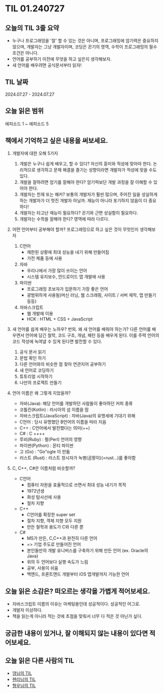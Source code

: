 # TIL 01.240727

## 오늘의 TIL 3줄 요약

- 누구나 프로그래밍을 '잘' 할 수 있는 것은 아니며, 프로그래밍에 암기력은 중요하지 않으며, 개발자는 그냥 개발자이며, 코딩은 끈기의 영역, 수학이 프로그래밍의 필수 조건은 아니다.
- 언어를 공부하기 이전에 무엇을 하고 싶은지 생각해보자.
- 새 언어를 배우려면 공식문서부터 읽자!

## TIL 날짜

2024.07.27 - 2024.07.27

## 오늘 읽은 범위

에피소드 1 ~ 에피소드 5

## 책에서 기억하고 싶은 내용을 써보세요.

1.  개발자에 대한 오해 5가지

    1. 개발은 누구나 쉽게 배우고, 할 수 있다? 자신의 흥미와 적성에 맞아야 한다. 논리적으로 생각하고 문제 해결을 즐기는 성향이라면 개발자가 적성에 맞을 수도 있다.
    2. 개발을 잘하려면 암기를 잘해야 한다? 암기력보단 개발 과정을 잘 이해할 수 있어야 한다.
    3. 개발자는 천재 또는 해커? 보통의 개발자가 훨씬 많으며, 주어진 일을 성실하게 하는 개발자가 더 멋진 개발자 아닐까. 재능이 아니라 포기하지 않음이 더 중요하다!
    4. 개발자는 타고난 재능이 필요하다? 끈기와 근면 성실함이 필요하다.
    5. 개발자는 수학을 잘해야 한다? 영역에 따라 다르다.

2.  어떤 언어부터 공부해야 할까?
    프로그래밍으로 하고 싶은 것이 무엇인지 생각해보자

    1. C언어
       - 제한된 상황에 최대 성능을 내기 위해 만들어짐
       - 가전 제품 등에 사용
    2. 자바
       - 우리나에서 가장 많이 쓰이는 언어
       - 시스템 유지보수, 안드로이드 앱 개발에 사용
    3. 파이썬
       - 프로그래밍 초보자가 입문하기 가장 좋은 언어
       - 광범위하게 사용됨(머신 러닝, 웹 스크래핑, 사이트 / 서버 제작, 앱 만들기 등등)
    4. 자바스크립트
       - 웹 개발에 이용
       - HCK : HTML + CSS + JavaScript

3.  새 언어를 쉽게 배우는 노하우?
    번외. 왜 새 언어를 배워야 하는가?
    다른 언어를 배우면서 언어에 담긴 철학, 코드 구조, 개념, 패턴 등을 배우게 된다. 이를 주력 언어의 코드 작성에 녹여낼 수 있게 된다면 발전할 수 있다.

    1. 공식 문서 읽기
    2. 문법 확인 하기
    3. 다른 언어와의 비슷한 점 찾아 연관지어 공부하기
    4. 새 언어로 코딩하기
    5. 튜토리얼 시작하기
    6. 나만의 프로젝트 만들기

4.  언어 이름은 왜 그렇게 지었을까?

    - 자바(Java): 해당 언어를 개발하던 사람들이 좋아하던 커피 종류
    - 코틀린(Kotlin) : 러시아의 섬 이름을 땀
    - 자바스크립트(JavaScript) : 자바(Java)의 유명세에 기대기 위해
    - C언어 : 당시 유명했던 B언어의 이름을 따라 지음
    - C++ : C언어에서 발전했다는 의미(++)
    - C# : C ++++
    - 루비(Ruby) : 펄(Perl) 언어의 영향
    - 파이썬(Python) : 몬티 파이썬
    - 고 (Go) : "Go"ogle 이 만듦
    - 러스트 (Rust) : 러스트 창시자가 녹병(곰팡이)(=rust...)를 좋아함

5.  C, C++, C#은 이름처럼 비슷할까?
    - C언어
      - 컴퓨터 자원을 효율적으로 쓰면서 최대 성능 내기가 목적
      - 1972년생
      - 화성 탐사선에 사용
      - 절차 지향
    - C++
      - C언어를 확장한 super set
      - 절차 지향, 객체 지향 모두 지원
      - 만든 철학과 용도가 C와 다른 뿐
    - C#
      - MS가 만든, C,C++과 완전히 다른 언어
      - => 기업 주도로 만들어진 언어
      - 본인들만의 개발 유니버스를 구축하기 위해 만든 언어 (ex. Oracle의 Java)
      - 위의 두 언어보다 실행 속도가 느림
      - 공부, 사용이 쉬움
      - 백엔드, 프론트엔드 개발부터 iOS 앱개발까지 가능한 언어

## 오늘 읽은 소감은? 떠오르는 생각을 가볍게 적어보세요.

- 자바스크립트 이름의 이유는 마케팅용인데 성공적이다. 성공적인 어그로.
- 개발자 이상하다.
- 책을 읽는게 아니라 적는 것에 초점을 맞춰서 너무 다 적은 것 아닌가 싶다.

## 궁금한 내용이 있거나, 잘 이해되지 않는 내용이 있다면 적어보세요.

## 오늘 읽은 다른 사람의 TIL

- [댕님의 TIL](https://github.com/looks32/IT-5min-trivia-main/blob/main/TIL/TIL-02-240727.txt)
- [헨리님의 TIL](https://velog.io/@henry/IT-5분-잡학사전-Day2)
- [형우님의 TIL](https://github.com/ha-il/IT-5min-trivia/blob/master/TIL-01-240727.md)
